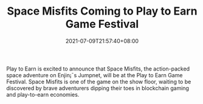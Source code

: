 ﻿---
title: "Space Misfits Coming to Play to Earn Game Festival"
date: 2021-07-09T21:57:40+08:00
lastmod: 2021-07-09T16:45:40+08:00
draft: false
authors: ["Ruth"]
description: "Play to Earn is excited to announce that Space Misfits, the action-packed space adventure on Enjin¡¯s Jumpnet, will be at the Play to Earn Game Festival. Space Misfits is one of the game on the show floor, waiting to be discovered by brave adventurers dipping their toes in blockchain gaming and play-to-earn economies."
featuredImage: "space-misfits-coming-to-play-to-earn-game-festival.png"
tags: ["Virtual World","Play to Earn"]
categories: ["news"]
news: ["Virtual World"]
weight: 
lightgallery: true
pinned: false
recommend: false
recommend1: false
---

Play to Earn is excited to announce that Space Misfits, the action-packed space adventure on Enjin¡¯s Jumpnet, will be at the Play to Earn Game Festival. Space Misfits is one of the game on the show floor, waiting to be discovered by brave adventurers dipping their toes in blockchain gaming and play-to-earn economies.

<!--more-->

